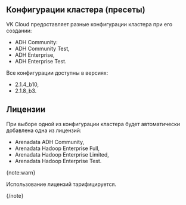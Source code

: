 ## Конфигурации кластера (пресеты)

VK Cloud предоставляет разные конфигурации кластера при его создании:

- ADH Community:
- ADH Community Test,
- ADH Enterprise,
- ADH Enterprise Test.

Все конфигурации доступны в версиях:

- 2.1.4_b10,
- 2.1.8_b3.

## Лицензии

При выборе одной из конфигурации кластера будет автоматически добавлена одна из лицензий:

- Arenadata ADH Community,
- Arenadata Hadoop Enterprise Full,
- Arenadata Hadoop Enterprise Limited,
- Arenadata Hadoop Enterprise Test.

{note:warn}

Использование лицензий тарифицируется.

{/note}
